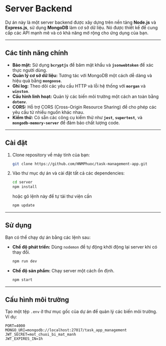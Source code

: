 # Server Backend

Dự án này là một server backend được xây dựng trên nền tảng **Node.js** và **Express.js**, sử dụng **MongoDB** làm cơ sở dữ liệu. Nó được thiết kế để cung cấp các API mạnh mẽ và có khả năng mở rộng cho ứng dụng của bạn.

---

## Các tính năng chính

* **Bảo mật:** Sử dụng **`bcryptjs`** để băm mật khẩu và **`jsonwebtoken`** để xác thực người dùng.
* **Quản lý cơ sở dữ liệu:** Tương tác với MongoDB một cách dễ dàng và hiệu quả bằng **`mongoose`**.
* **Ghi log:** Theo dõi các yêu cầu HTTP và lỗi hệ thống với **`morgan`** và **`winston`**.
* **Cấu hình linh hoạt:** Quản lý các biến môi trường một cách an toàn bằng **`dotenv`**.
* **CORS:** Hỗ trợ CORS (Cross-Origin Resource Sharing) để cho phép các yêu cầu từ nhiều nguồn khác nhau.
* **Kiểm thử:** Có sẵn các công cụ kiểm thử như **`jest`**, **`supertest`**, và **`mongodb-memory-server`** để đảm bảo chất lượng code.

---

## Cài đặt

1.  Clone repository về máy tính của bạn:
    ```bash
    git clone https://github.com/HNMPhuoc/task-management-app.git
    ```

2.  Vào thư mục dự án và cài đặt tất cả các dependencies:
    ```bash
    cd server
    npm install
    ```
    hoặc gõ lệnh này để tự tải thư viện cần
    ```bash
    npm update
    ```

---

## Sử dụng

Bạn có thể chạy dự án bằng các lệnh sau:

* **Chế độ phát triển:** Dùng `nodemon` để tự động khởi động lại server khi có thay đổi.
    ```bash
    npm run dev
    ```

* **Chế độ sản phẩm:** Chạy server một cách ổn định.
    ```bash
    npm start
    ```

---

## Cấu hình môi trường

Tạo một tệp `.env` ở thư mục gốc của dự án để quản lý các biến môi trường. Ví dụ:

```env
PORT=4000
MONGO_URI=mongodb://localhost:27017/task_app_management
JWT_SECRET=mot_chuoi_bi_mat_manh
JWT_EXPIRES_IN=1h
